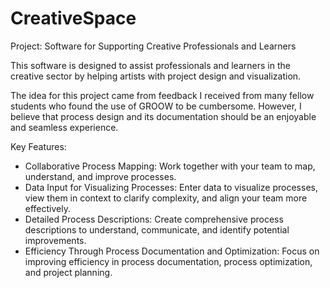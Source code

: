 # CreativeSpace

Project: Software for Supporting Creative Professionals and Learners

This software is designed to assist professionals and learners in the creative sector by helping artists with project design and visualization.

The idea for this project came from feedback I received from many fellow students who found the use of GROOW to be cumbersome. However, I believe that process design and its documentation should be an enjoyable and seamless experience.

Key Features:
-   Collaborative Process Mapping: Work together with your team to map, understand, and improve processes.
-   Data Input for Visualizing Processes: Enter data to visualize processes, view them in context to clarify complexity, and align your team more effectively.
-   Detailed Process Descriptions: Create comprehensive process descriptions to understand, communicate, and identify potential improvements.
-   Efficiency Through Process Documentation and Optimization: Focus on improving efficiency in process documentation, process optimization, and project planning.
